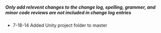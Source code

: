 ##### Only add relevent changes to the change log, spelling, grammer, and minor code reviews are not included in change log entries
* 7-18-14 Added Unity project folder to master
